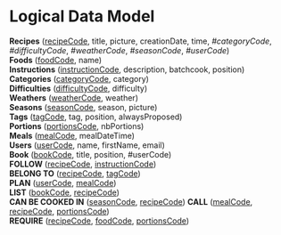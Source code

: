 # Logical Data Model

**Recipes** (<u>recipeCode</u>, title, picture, creationDate, time, _#categoryCode_, _#difficultyCode_, _#weatherCode_, _#seasonCode_, _#userCode_)  
**Foods** (<u>foodCode</u>, name)  
**Instructions** (<u>instructionCode</u>, description, batchcook, position)  
**Categories** (<u>categoryCode</u>, category)  
**Difficulties** (<u>difficultyCode</u>, difficulty)  
**Weathers** (<u>weatherCode</u>, weather)  
**Seasons** (<u>seasonCode</u>, season, picture)  
**Tags** (<u>tagCode</u>, tag, position, alwaysProposed)  
**Portions** (<u>portionsCode</u>, nbPortions)  
**Meals** (<u>mealCode</u>, mealDateTime)  
**Users** (<u>userCode</u>, name, firstName, email)  
**Book** (<u>bookCode</u>, title, position, #userCode)  
**FOLLOW** (<u>recipeCode</u>, <u>instructionCode</u>)  
**BELONG TO** (<u>recipeCode</u>, <u>tagCode</u>)  
**PLAN** (<u>userCode</u>, <u>mealCode</u>)  
**LIST** (<u>bookCode</u>, <u>recipeCode</u>)  
**CAN BE COOKED IN** (<u>seasonCode</u>, <u>recipeCode</u>)
**CALL** (<u>mealCode</u>, <u>recipeCode</u>, <u>portionsCode</u>)  
**REQUIRE** (<u>recipeCode</u>, <u>foodCode</u>, <u>portionsCode</u>)  
